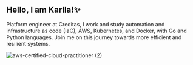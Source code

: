 ## Hello, I am Karlla!✨

Platform engineer at Creditas, I work and study automation and infrastructure as code (IaC), AWS, Kubernetes, and Docker, with Go and Python languages. Join me on this journey towards more efficient and resilient systems.

![aws-certified-cloud-practitioner (2)](https://github.com/karllasnascimento/karllasnascimento/assets/89461448/5664ceb6-26bf-47a8-a89e-36f032b64259)

<!--
**karllasnascimento/karllasnascimento** is a ✨ _special_ ✨ repository because its `README.md` (this file) appears on your GitHub profile.

Here are some ideas to get you started:

- 🔭 I’m currently working on ...
- 🌱 I’m currently learning ...
- 👯 I’m looking to collaborate on ...
- 🤔 I’m looking for help with ...
- 💬 Ask me about ...
- 📫 How to reach me: ...
- 😄 Pronouns: ...
- ⚡ Fun fact: ...
-->
